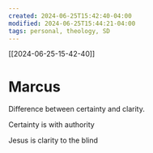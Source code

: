 ```yaml
---
created: 2024-06-25T15:42:40-04:00
modified: 2024-06-25T15:44:21-04:00
tags: personal, theology, SD
---
```

[[2024-06-25-15-42-40]]

# Marcus

Difference between certainty and clarity. 

Certainty is with authority

Jesus is clarity to the blind
